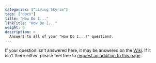 ```yaml
---
categories: ["Living Skyrim"]
tags: ["docs"] 
title: "How Do I..."
linkTitle: "How Do I..."
weight: 6
description: >
  Answers to all of your "How Do I...?" questions.
---
```


If your question isn't answered here, it may be answered on the [Wiki](https://wiki.fgsmodlists.com). If it isn't there either, please feel free to [request an addition to this page](https://github.com/ForgottenGlory/FGs-Modlists-Site/issues/new).